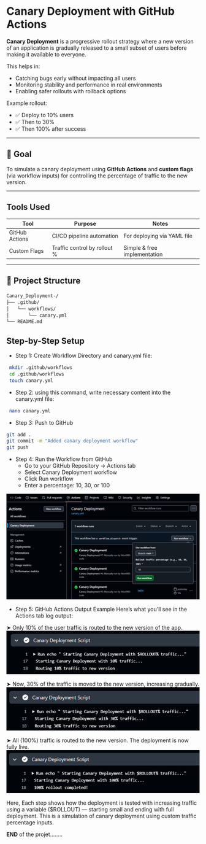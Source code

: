 # Canary Deployment with GitHub Actions

**Canary Deployment** is a progressive rollout strategy where a new version of an application is gradually released to a small subset of users before making it available to everyone.

This helps in:
- Catching bugs early without impacting all users
- Monitoring stability and performance in real environments
- Enabling safer rollouts with rollback options

Example rollout:
- ✅ Deploy to 10% users
- ✅ Then to 30%
- ✅ Then 100% after success

---

## 🎯 Goal

To simulate a canary deployment using **GitHub Actions** and **custom flags** (via workflow inputs) for controlling the percentage of traffic to the new version.

---

## Tools Used

| Tool        | Purpose                      | Notes                        |
|-------------|------------------------------|------------------------------|
| GitHub Actions | CI/CD pipeline automation  | For deploying via YAML file  |
| Custom Flags | Traffic control by rollout % | Simple & free implementation |

---

## 📁 Project Structure

```bash
Canary_Deployment-/
├── .github/
│   └── workflows/
│       └── canary.yml
└── README.md
```

## Step-by-Step Setup
- Step 1: Create Workflow Directory and canary.yml file: 

```bash
 mkdir .github/workflows
 cd .github/workflows
 touch canary.yml
```

- Step 2: using this command, write necessary content into the canary.yml file:
```bash
 nano canary.yml
```
- Step 3: Push to GitHub
  
```bash
git add .
git commit -m "Added canary deployment workflow"
git push 
```
- Step 4: Run the Workflow from GitHub
     - Go to your GitHub Repository → Actions tab
     - Select Canary Deployment workflow
     - Click Run workflow
     - Enter a percentage: 10, 30, or 100
       
![Alt Text](github_actiontab_rslt.png)

- Step 5: GitHub Actions Output Example
Here’s what you’ll see in the Actions tab log output:

➤ Only 10% of the user traffic is routed to the new version of the app.
![Alt Text](customflag10.png)

➤ Now, 30% of the traffic is moved to the new version, increasing gradually.
![Alt Text](customflag30.png)

➤ All (100%) traffic is routed to the new version. The deployment is now fully live.
![Alt Text](customflag100.png)

Here, Each step shows how the deployment is tested with increasing traffic using a variable ($ROLLOUT) — starting small and ending with full deployment. This is a simulation of canary deployment using custom traffic percentage inputs.

**END** of the projet........

 
